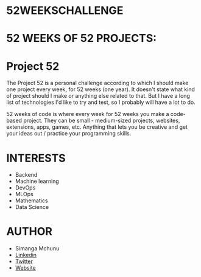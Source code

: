 # 52WEEKSCHALLENGE

# 52 WEEKS OF 52 PROJECTS:

# Project 52

The Project 52 is a personal challenge according to which I should make one project every week, for 52 weeks (one year). It doesn't state what kind of project should I make or anything else related to that. But I have a long list of technologies I'd like to try and test, so I probably will have a lot to do.

52 weeks of code is where every week for 52 weeks you make a code-based project. They can be small - medium-sized projects, websites, extensions, apps, games, etc. Anything that lets you be creative and get your ideas out / practice your programming skills.

# INTERESTS
- Backend
- Machine learning
- DevOps
- MLOps 
- Mathematics
- Data Science

# AUTHOR
- Simanga Mchunu 
- [Linkedin](https://www.linkedin.com/in/simanga-mchunu-7570078a/)
- [Twitter](https://x.com/Simacoder)
- [Website](https://simangafolio.vercel.app/portfolio-website/home)